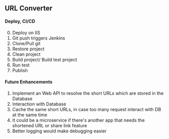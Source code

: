 ## URL Converter

#### Deploy, CI/CD
0. Deploy on IIS
1. Git push triggers Jenkins
2. Clone/Pull git
3. Restore project
4. Clean project
5. Build project/ Build test project
6. Run test
7. Publish

#### Future Enhancements
1. Implement an Web API to resolve the short URLs which are stored in the Database
2. Interaction with Database
3. Cache the same short URLs, in case too many request interact with DB at the same time
4. It could be a microservice if there's another app that needs the shortened URL or share link feature
5. Better logging would make debugging easier